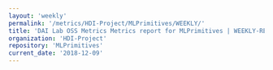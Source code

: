 ```yaml
---
layout: 'weekly'
permalink: '/metrics/HDI-Project/MLPrimitives/WEEKLY/'
title: 'DAI Lab OSS Metrics Metrics report for MLPrimitives | WEEKLY-REPORT-2018-12-09'
organization: 'HDI-Project'
repository: 'MLPrimitives'
current_date: '2018-12-09'
---
```

